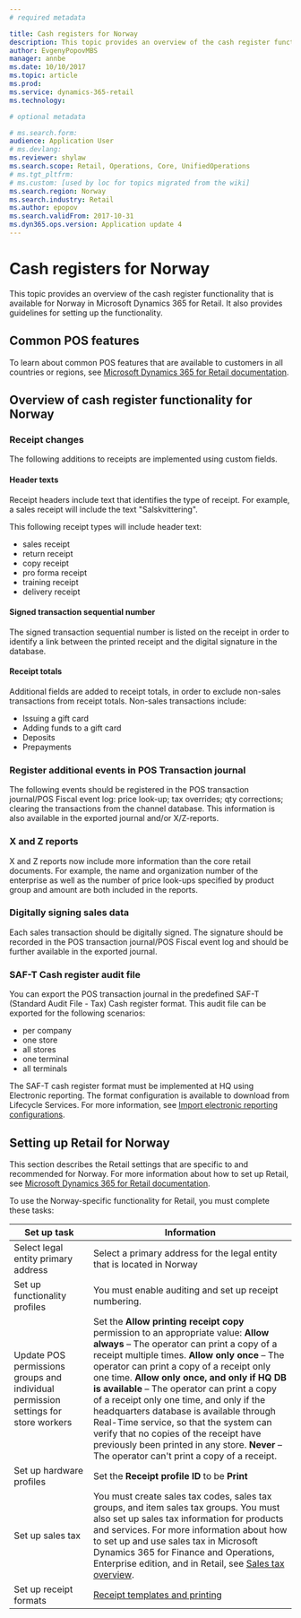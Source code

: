 ```yaml
---
# required metadata

title: Cash registers for Norway
description: This topic provides an overview of the cash register functionality that is available for Norway. 
author: EvgenyPopovMBS
manager: annbe
ms.date: 10/10/2017
ms.topic: article
ms.prod: 
ms.service: dynamics-365-retail
ms.technology: 

# optional metadata

# ms.search.form:
audience: Application User
# ms.devlang: 
ms.reviewer: shylaw
ms.search.scope: Retail, Operations, Core, UnifiedOperations
# ms.tgt_pltfrm: 
# ms.custom: [used by loc for topics migrated from the wiki]
ms.search.region: Norway
ms.search.industry: Retail
ms.author: epopov
ms.search.validFrom: 2017-10-31
ms.dyn365.ops.version: Application update 4
---
```

# Cash registers for Norway

This topic provides an overview of the cash register functionality that is available for Norway in Microsoft Dynamics 365 for Retail. It also provides guidelines for setting up the functionality.

## Common POS features

To learn about common POS features that are available to customers in all countries or regions, see [Microsoft Dynamics 365 for Retail documentation](../index.md).

## Overview of cash register functionality for Norway

### Receipt changes
The following additions to receipts are implemented using custom fields.

#### Header texts
Receipt headers include text that identifies the type of receipt. For example, a sales receipt will include the text "Salskvittering". 

This following receipt types will include header text: 
- sales receipt
- return receipt
- copy receipt
- pro forma receipt
- training receipt
- delivery receipt

#### Signed transaction sequential number
The signed transaction sequential number is listed on the receipt in order to identify a link between the printed receipt and the digital signature in the database.

#### Receipt totals
Additional fields are added to receipt totals, in order to exclude non-sales transactions from receipt totals. Non-sales transactions include:
- Issuing a gift card
- Adding funds to a gift card
- Deposits
- Prepayments

### Register additional events in POS Transaction journal
The following events should be registered in the POS transaction journal/POS Fiscal event log: price look-up; tax overrides; qty corrections; clearing the transactions from the channel database. This information is also available in the exported journal and/or X/Z-reports.

### X and Z reports
X and Z reports now include more information than the core retail documents. For example, the name and organization number of the enterprise as well as the number of price look-ups specified by product group and amount are both included in the reports.

### Digitally signing sales data
Each sales transaction should  be digitally signed. The signature should be recorded in the POS transaction journal/POS Fiscal event log and should be further available in the exported journal.

### SAF-T Cash register audit file
You can export the POS transaction journal in the predefined SAF-T (Standard Audit File - Tax) Cash register format. This audit file can be exported for the following scenarios:
- per company
- one store
- all stores
- one terminal
- all terminals

The SAF-T cash register format must be implemented at HQ using Electronic reporting. The format configuration is available to download from Lifecycle Services. For more information, see [Import electronic reporting configurations](../../dev-itpro/analytics/electronic-reporting-import-ger-configurations.md).

## Setting up Retail for Norway

This section describes the Retail settings that are specific to and recommended for Norway. For more information about how to set up Retail, see [Microsoft Dynamics 365 for Retail documentation](../index.md).

To use the Norway-specific functionality for Retail, you must complete these tasks:

|Set up task                                 | Information                                                                     |
|--------------------------------------------|---------------------------------------------------------------------------------|
|Select legal entity primary address         |Select a primary address for the legal entity that is located in Norway          |
|Set up functionality profiles               |You must enable auditing and set up receipt numbering.                           |
|Update POS permissions groups and individual permission settings for store workers  |Set the **Allow printing receipt copy** permission to an appropriate value: **Allow always** – The operator can print a copy of a receipt multiple times. **Allow only once** – The operator can print a copy of a receipt only one time. **Allow only once, and only if HQ DB is available** – The operator can print a copy of a receipt only one time, and only if the headquarters database is available through Real-Time service, so that the system can verify that no copies of the receipt have previously been printed in any store. **Never** – The operator can't print a copy of a receipt.            |
|Set up hardware profiles                    | Set the **Receipt profile ID** to be **Print**                                   |
|Set up sales tax            |You must create sales tax codes, sales tax groups, and item sales tax groups. You must also set up sales tax information for products and services. For more information about how to set up and use sales tax in Microsoft Dynamics 365 for Finance and Operations, Enterprise edition, and in Retail, see [Sales tax overview](../../financials/general-ledger/indirect-taxes-overview.md).           |
|Set up receipt formats            | [Receipt templates and printing](../receipt-templates-printing.md)           |



